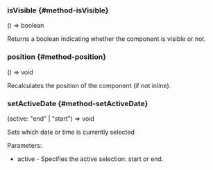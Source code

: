 

### isVisible {#method-isVisible}

() => boolean


Returns a boolean indicating whether the component is visible or not.



### position {#method-position}

() => void


Recalculates the position of the component (if not inline).

### setActiveDate {#method-setActiveDate}

(active: "end" &#124; "start") => void


Sets which date or time is currently selected

Parameters:
 - active - Specifies the active selection: start or end.


